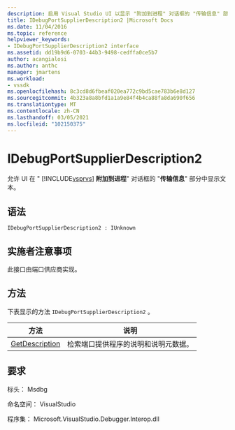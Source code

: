 ```yaml
---
description: 启用 Visual Studio UI 以显示 "附加到进程" 对话框的 "传输信息" 部分中的文本。
title: IDebugPortSupplierDescription2 |Microsoft Docs
ms.date: 11/04/2016
ms.topic: reference
helpviewer_keywords:
- IDebugPortSupplierDescription2 interface
ms.assetid: dd19b9d6-0703-44b3-9498-cedffa0ce5b7
author: acangialosi
ms.author: anthc
manager: jmartens
ms.workload:
- vssdk
ms.openlocfilehash: 8c3cd8d6fbeaf020ea772c9bd5cae783b6e8d127
ms.sourcegitcommit: 4b323a8a8bfd1a1a9e84f4b4ca88fa8da690f656
ms.translationtype: MT
ms.contentlocale: zh-CN
ms.lasthandoff: 03/05/2021
ms.locfileid: "102150375"
---
```

# <a name="idebugportsupplierdescription2"></a>IDebugPortSupplierDescription2
允许 UI 在 " [!INCLUDE[vsprvs](../../../code-quality/includes/vsprvs_md.md)] **附加到进程**" 对话框的 "**传输信息**" 部分中显示文本。

## <a name="syntax"></a>语法

```
IDebugPortSupplierDescription2 : IUnknown
```

## <a name="notes-for-implementers"></a>实施者注意事项
 此接口由端口供应商实现。

## <a name="methods"></a>方法
 下表显示的方法 `IDebugPortSupplierDescription2` 。

|方法|说明|
|------------|-----------------|
|[GetDescription](../../../extensibility/debugger/reference/idebugportsupplierdescription2-getdescription.md)|检索端口提供程序的说明和说明元数据。|

## <a name="requirements"></a>要求
 标头： Msdbg

 命名空间： VisualStudio

 程序集： Microsoft.VisualStudio.Debugger.Interop.dll
